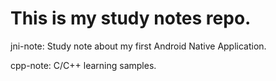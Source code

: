 # This is my study notes repo.
jni-note: Study note about my first Android Native Application.

cpp-note: C/C++ learning samples.
